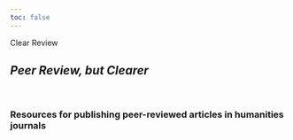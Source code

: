 ```yaml
---
toc: false
---
```


<div class="flex flex-col items-center font-sans my-16 mx-0 text-center">
  <!-- Fix headers after installing tailwindcss properly -->
  <p class="my-4 py-4 text-7xl bg-gradient-to-r from-zinc-500 to-indigo-700 bg-clip-text text-5xl font-extrabold text-transparent">
    Clear Review
  </p>

  <h2 class="m-0 max-w-[34em] text-[20px] font-medium leading-[1.5]"><i>Peer Review, but Clearer</i></h2>  
<br>
  <h3>Resources for publishing peer-reviewed articles in humanities journals</h3>
</div>